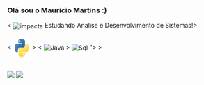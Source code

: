 ### Olá sou o Maurício Martins :)
<div>
  <
<img align ="center" alt="impacta" height="30" width= "40" src="https://img.icons8.com/external-others-maxicons/256/external-college-high-school-others-maxicons-25.png" 
  >
   Estudando Analise e Desenvolvimento de Sistemas!>
  <div/>
  
<div style="display: inline_block"><br>
  <
  <img align="center" alt="Python" height="50" width="40" src="https://raw.githubusercontent.com/devicons/devicon/master/icons/python/python-original.svg">
   >
  <
  <img align="center" alt="Java" height="50" width="40" src="https://img.icons8.com/fluency/256/java-coffee-cup-logo.png">
   >
  <img align="center" alt="Sql" height="50" width="40" src="
            <img src="https://cdn.jsdelivr.net/gh/devicons/devicon/icons/microsoftsqlserver/microsoftsqlserver-plain-wordmark.svg" />
          ">
   >

</div>
  
  
  
##

<div> 

  <a href = "mailto:mauriciob.martins@hotmail.com"><img src="https://img.shields.io/badge/Microsoft_Outlook-0078D4?style=for-the-badge&logo=microsoft-outlook&logoColor=white" target="_blank"></a>
  <a href="https://www.linkedin.com/in/mauricio-martins/" target="_blank"><img src="https://img.shields.io/badge/-LinkedIn-%230077B5?style=for-the-badge&logo=linkedin&logoColor=white" target="_blank"></a> 

